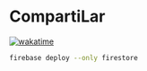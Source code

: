 # CompartiLar

[![wakatime](https://wakatime.com/badge/user/018d43b8-0657-4341-8350-d2bec44cda7a/project/f920cf64-ad85-41bc-bd1e-e49e03f30ece.svg)](https://wakatime.com/badge/user/018d43b8-0657-4341-8350-d2bec44cda7a/project/f920cf64-ad85-41bc-bd1e-e49e03f30ece)

```sh
firebase deploy --only firestore
```
